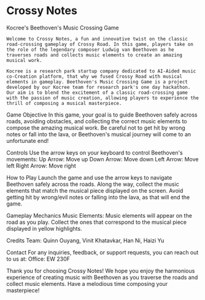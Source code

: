 # Crossy Notes

Kocree's Beethoven's Music Crossing Game

	Welcome to Crossy Notes, a fun and innovative twist on the classic road-crossing gameplay of Crossy Road. In this game, players take on the role of the legendary composer Ludwig van Beethoven as he traverses roads and collects music elements to create an amazing musical work.

	Kocree is a research park startup company dedicated to AI-Aided music co-Creation platform, that why we fused Crossy Road with musical elements in gameplay. Beethoven's Music Crossing Game is a project developed by our Kocree team for research park's one day hackathon.  Our aim is to blend the excitement of a classic road-crossing game with the passion of music creation, allowing players to experience the thrill of composing a musical masterpiece.

Game Objective
	In this game, your goal is to guide Beethoven safely across roads, avoiding obstacles, and collecting the correct music elements to compose the amazing musical work. Be careful not to get hit by wrong notes or fall into the lava, or Beethoven's musical journey will come to an unfortunate end!

Controls
	Use the arrow keys on your keyboard to control Beethoven's movements:
	Up Arrow: Move up
	Down Arrow: Move down
	Left Arrow: Move left
	Right Arrow: Move right

How to Play
	Launch the game and use the arrow keys to navigate Beethoven safely across the roads.
Along the way, collect the music elements that match the musical piece displayed on the screen.
Avoid getting hit by wrong/evil notes or falling into the lava, as that will end the game.

Gameplay Mechanics
Music Elements: Music elements will appear on the road as you play. Collect the ones that correspond to the musical piece displayed in yellow highlights.

Credits
Team: Quinn Ouyang, Vinit Khatavkar, Han Ni, Haizi Yu

Contact
For any inquiries, feedback, or support requests, you can reach out to us at:
Office: EW 230F

Thank you for choosing Crossy Notes! We hope you enjoy the harmonious experience of creating music with Beethoven as you traverse the roads and collect music elements. Have a melodious time composing your masterpiece!
